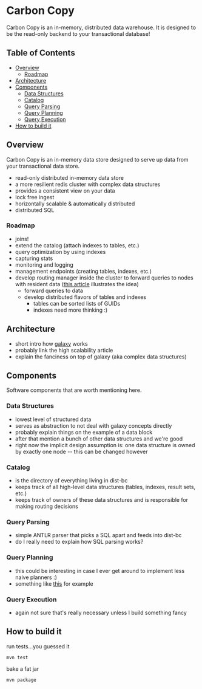 Carbon Copy
===========

Carbon Copy is an in-memory, distributed data warehouse. It is designed to be the read-only backend to your transactional database!

## Table of Contents
- [Overview](#overview)
  - [Roadmap](#roadmap)
- [Architecture](#architecture)
- [Components](#components)
  - [Data Structures](#data-structures)
  - [Catalog](#catalog)
  - [Query Parsing](#query-parsing)
  - [Query Planning](#query-planning)
  - [Query Execution](#query-execution)
- [How to build it](#how-to-build-it)

## Overview

Carbon Copy is an in-memory data store designed to serve up data from your transactional data store.

* read-only distributed in-memory data store
* a more resilient redis cluster with complex data structures
* provides a consistent view on your data
* lock free ingest
* horizontally scalable & automatically distributed
* distributed SQL

### Roadmap

* joins!
* extend the catalog (attach indexes to tables, etc.)
* query optimization by using indexes
* capturing stats
* monitoring and logging
* management endpoints (creating tables, indexes, etc.)
* develop routing manager inside the cluster to forward queries to nodes with resident data ([this article](http://highscalability.com/blog/2012/8/20/the-performance-of-distributed-data-structures-running-on-a.html) illustrates the idea)
  * forward queries to data
  * develop distributed flavors of tables and indexes
    * tables can be sorted lists of GUIDs
    * indexes need more thinking :)


## Architecture

* short intro how [galaxy](https://github.com/puniverse/galaxy) works
* probably link the high scalability article
* explain the fanciness on top of galaxy (aka complex data structures)

## Components

Software components that are worth mentioning here.

### Data Structures

* lowest level of structured data
* serves as abstraction to not deal with galaxy concepts directly
* probably explain things on the example of a data block
* after that mention a bunch of other data structures and we're good
* right now the implicit design assumption is: one data structure is owned by exactly one node -- this can be changed however

### Catalog

* is the directory of everything living in dist-bc
* keeps track of all high-level data structures (tables, indexes, result sets, etc.)
* keeps track of owners of these data structures and is responsible for making routing decisions

### Query Parsing

* simple ANTLR parser that picks a SQL apart and feeds into dist-bc
* do I really need to explain how SQL parsing works?

### Query Planning

* this could be interesting in case I ever get around to implement less naive planners :)
* something like [this](http://cidrdb.org/cidr2017/papers/p9-leis-cidr17.pdf) for example

### Query Execution

* again not sure that's really necessary unless I build something fancy

## How to build it

run tests...you guessed it

`mvn test`

bake a fat jar

`mvn package`
